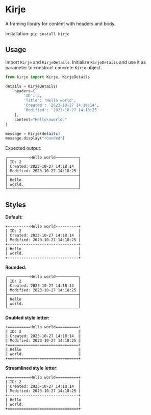 # Kirje

A framing library for content with headers and body.

Installation: `pip install kirje`

## Usage

Import `Kirje` and `KirjeDetails`. Initialize `KirjeDetails` and use it as parameter to construct concrete `Kirje` object. 

```py
from kirje import Kirje, KirjeDetails

details = KirjeDetails(
    headers={
        'ID': 2,
        'Title': 'Hello world',
        'Created': '2023-10-27 14:18:14',
        'Modified': '2023-10-27 14:18:25'
    },
    content="Hello\nworld."
)

message = Kirje(details)
message.display("rounded")
```

Expected output:

```
╭──────────Hello world──────────╮
│ ID: 2                         │
│ Created: 2023-10-27 14:18:14  │
│ Modified: 2023-10-27 14:18:25 │
├───────────────────────────────┤
│ Hello                         │
│ world.                        │
╰───────────────────────────────╯
```

## Styles

**Default:**

```
+----------Hello world----------+
| ID: 2                         |
| Created: 2023-10-27 14:18:14  |
| Modified: 2023-10-27 14:18:25 |
+-------------------------------+
| Hello                         |
| world.                        |
+-------------------------------+
```

**Rounded:**

```
╭──────────Hello world──────────╮
│ ID: 2                         │
│ Created: 2023-10-27 14:18:14  │
│ Modified: 2023-10-27 14:18:25 │
├───────────────────────────────┤
│ Hello                         │
│ world.                        │
╰───────────────────────────────╯
```

**Doubled style letter:**

```
+==========Hello world==========+
‖ ID: 2                         ‖
‖ Created: 2023-10-27 14:18:14  ‖
‖ Modified: 2023-10-27 14:18:25 ‖
+===============================+
‖ Hello                         ‖
‖ world.                        ‖
+===============================+
```

**Streamlined style letter:**

```
+==========Hello world==========+
| ID: 2                         |
| Created: 2023-10-27 14:18:14  |
| Modified: 2023-10-27 14:18:25 |
+-------------------------------+
| Hello                         |
| world.                        |
+===============================+
```